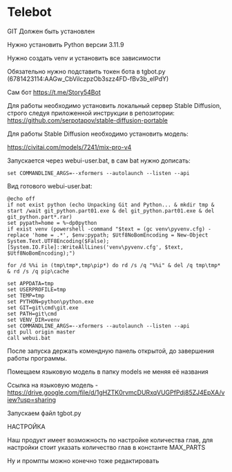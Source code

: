 # Telebot
GIT Должен быть установлен

Нужно установить Python версии 3.11.9

Нужно создать venv и установить все зависимости

Обязательно нужно подставить токен бота в tgbot.py (6781423114:AAGw_CbVilczpzOb3szz4FD-fBv3b_eIPdY)

Сам бот https://t.me/Story54Bot

Для работы необходимо установить локальный сервер Stable Diffusion, строго следуя приложенной инструкции в репозитории:
https://github.com/serpotapov/stable-diffusion-portable

Для работы Stable Diffusion необходимо установить модель:

https://civitai.com/models/7241/mix-pro-v4

Запускается через webui-user.bat, в сам bat нужно дописать:
```
set COMMANDLINE_ARGS=--xformers --autolaunch --listen --api
```
Вид готового webui-user.bat:
```
@echo off
if not exist python (echo Unpacking Git and Python... & mkdir tmp & start /wait git_python.part01.exe & del git_python.part01.exe & del git_python.part*.rar)
set pypath=home = %~dp0python
if exist venv (powershell -command "$text = (gc venv\pyvenv.cfg) -replace 'home = .*', $env:pypath; $Utf8NoBomEncoding = New-Object System.Text.UTF8Encoding($False);[System.IO.File]::WriteAllLines('venv\pyvenv.cfg', $text, $Utf8NoBomEncoding);")

for /d %%i in (tmp\tmp*,tmp\pip*) do rd /s /q "%%i" & del /q tmp\tmp* & rd /s /q pip\cache

set APPDATA=tmp
set USERPROFILE=tmp
set TEMP=tmp
set PYTHON=python\python.exe
set GIT=git\cmd\git.exe
set PATH=git\cmd
set VENV_DIR=venv
set COMMANDLINE_ARGS=--xformers --autolaunch --listen --api
git pull origin master
call webui.bat
```
После запуска держать комендную панель открытой, до завершения работы программы.

Помещаем языковую модель в папку models не меняя её названия 

Ссылка на языковую модель - https://drive.google.com/file/d/1gHZTK0rvmcDURxqVUGPfPdj85ZJ4EpXA/view?usp=sharing

Запускаем файл tgbot.py 

НАСТРОЙКА

Наш продукт имеет возможность по настройке количества глав, для настройки стоит указать количество глав в константе MAX_PARTS

Ну и промпты можно конечно тоже редактировать


